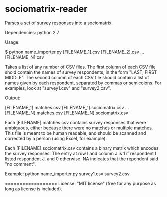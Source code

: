 sociomatrix-reader
==================

Parses a set of survey responses into a sociomatrix.

Dependencies: python 2.7

Usage:

$ python name_importer.py [FILENAME_1].csv [FILENAME_2].csv ... [FILENAME_N].csv

Takes a list of any number of CSV files. The first column of each CSV file shold contain the names of survey respondents, in the form "LAST, FIRST MIDDLE". The second column of each CSV file should contain a list of names given by each respondent, separated by commas or semicolons. For examples, look at "survey1.csv" and "survey2.csv".

Output:

[FILENAME_1].matches.csv
[FILENAME_1].sociomatrix.csv
...
[FILENAME_N].matches.csv
[FILENAME_N].sociomatrix.csv

Each [FILENAME].matches.csv contains survey responses that were ambiguous, either because there were no matches or multiple matches. This file is meant to be human readable, and should be scanned and corrected by a person (using Excel, for example).

Each [FILENAME].sociomatrix.csv contains a binary matrix which encodes the survey responses. The entry at row I and column J is 1 if respondent I listed respondent J, and 0 otherwise.	NA indicates that the repondent said "no comment".

Example:
python name_importer.py survey1.csv survey2.csv

==================
License: "MIT license" (free for any purpose as long as license is included).